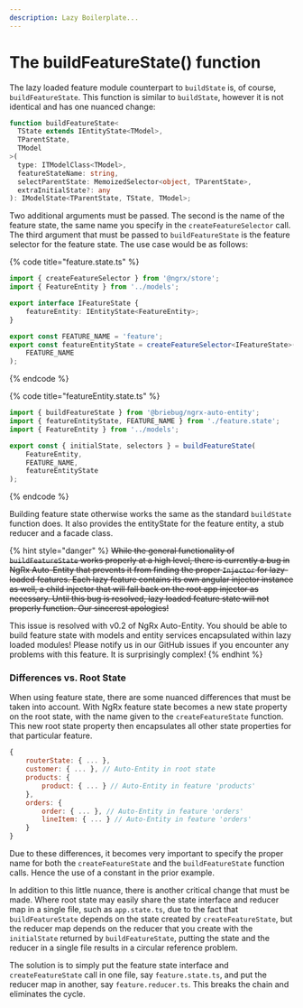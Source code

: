 ```yaml
---
description: Lazy Boilerplate...
---
```


# The buildFeatureState\(\) function

The lazy loaded feature module counterpart to `buildState` is, of course, `buildFeatureState`. This function is similar to `buildState`, however it is not identical and has one nuanced change:

```typescript
function buildFeatureState<
  TState extends IEntityState<TModel>, 
  TParentState, 
  TModel
>(
  type: ITModelClass<TModel>,
  featureStateName: string,
  selectParentState: MemoizedSelector<object, TParentState>,
  extraInitialState?: any
): IModelState<TParentState, TState, TModel>;
```

Two additional arguments must be passed. The second is the name of the feature state, the same name you specify in the `createFeatureSelector` call. The third argument that must be passed to `buildFeatureState` is the feature selector for the feature state. The use case would be as follows:

{% code title="feature.state.ts" %}
```typescript
import { createFeatureSelector } from '@ngrx/store';
import { FeatureEntity } from '../models';

export interface IFeatureState {
    featureEntity: IEntityState<FeatureEntity>;
}

export const FEATURE_NAME = 'feature';
export const featureEntityState = createFeatureSelector<IFeatureState>(
    FEATURE_NAME
);
```
{% endcode %}

{% code title="featureEntity.state.ts" %}
```typescript
import { buildFeatureState } from '@briebug/ngrx-auto-entity';
import { featureEntityState, FEATURE_NAME } from './feature.state';
import { FeatureEntity } from '../models';

export const { initialState, selectors } = buildFeatureState(
    FeatureEntity,
    FEATURE_NAME,
    featureEntityState
);
```
{% endcode %}

Building feature state otherwise works the same as the standard `buildState` function does. It also provides the entityState for the feature entity, a stub reducer and a facade class. 

{% hint style="danger" %}
~~While the general functionality of `buildFeatureState` works properly at a high level, there is currently a bug in NgRx Auto-Entity that prevents it from finding the proper `Injector` for lazy-loaded features. Each lazy feature contains its own angular injector instance as well, a child injector that will fall back on the root app injector as necessary.  Until this bug is resolved, lazy loaded feature state will not properly function. Our sincerest apologies!~~

This issue is resolved with v0.2 of NgRx Auto-Entity. You should be able to build feature state with models and entity services encapsulated within lazy loaded modules! Please notify us in our GitHub issues if you encounter any problems with this feature. It is surprisingly complex!
{% endhint %}

### Differences vs. Root State

When using feature state, there are some nuanced differences that must be taken into account. With NgRx feature state becomes a new state property on the root state, with the name given to the `createFeatureState` function. This new root state property then encapsulates all other state properties for that particular feature.

```javascript
{
    routerState: { ... }, 
    customer: { ... }, // Auto-Entity in root state
    products: {
        product: { ... } // Auto-Entity in feature 'products'
    },
    orders: {
        order: { ... }, // Auto-Entity in feature 'orders'
        lineItem: { ... } // Auto-Entity in feature 'orders'
    }
}
```

Due to these differences, it becomes very important to specify the proper name for both the `createFeatureState` and the `buildFeatureState` function calls. Hence the use of a constant in the prior example.

In addition to this little nuance, there is another critical change that must be made. Where root state may easily share the state interface and reducer map in a single file, such as `app.state.ts`, due to the fact that `buildFeatureState` depends on the state created by `createFeatureState`, but the reducer map depends on the reducer that you create with the `initialState` returned by `buildFeatureState`, putting the state and the reducer in a single file results in a circular reference problem.

The solution is to simply put the feature state interface and `createFeatureState` call in one file, say `feature.state.ts`, and put the reducer map in another, say `feature.reducer.ts`. This breaks the chain and eliminates the cycle. 

